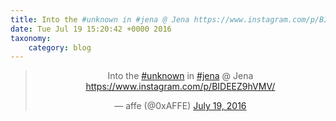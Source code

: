 ```yaml
---
title: Into the #unknown in #jena @ Jena https://www.instagram.com/p/BIDEEZ9hVMV/
date: Tue Jul 19 15:20:42 +0000 2016
taxonomy:
    category: blog
---
```

<blockquote class="twitter-tweet" align="center"><p lang="en" dir="ltr">Into the <a href="https://twitter.com/hashtag/unknown?src=hash">#unknown</a> in <a href="https://twitter.com/hashtag/jena?src=hash">#jena</a> @ Jena <a href="https://www.instagram.com/p/BIDEEZ9hVMV/">https://www.instagram.com/p/BIDEEZ9hVMV/</a></p>&mdash; affe (@0xAFFE) <a href="https://twitter.com/0xAFFE/status/755422117529653249">July 19, 2016</a></blockquote>
